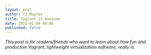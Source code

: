```yaml
---
layout: post
author: TJ Maynes
title: Vagrant is Awesome
date: 2015-01-04 00:00
published: false
---
```

*This post is for readers/friends who want to learn about how fun and productive Vagrant, lightweight virtualization software, really is.*
